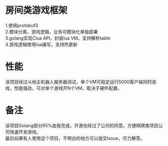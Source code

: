 # 房间类游戏框架
1.使用protobuf3 <br>
2.模块分离，游戏逻辑，业务可模块化单独部署<br>
3.golang实现Clua API，封装lua VM。支持解析table<br>
4.游戏逻辑使用lua编写，支持热更新<br>

# 性能
该项目经过斗地主机器人服务器测试，单个VM可稳定运行5000客户端同时游戏，性能强劲，可对单个游戏开N个VM，取决于硬件配置。<br>

# 备注
该项目Golang部分95%由我完成，开源也经过了公司的同意。方便棋牌类项目公司快速开发游戏。<br>
最后如果有人使用这个项目，不明白的地方可以提交Issue，尽力解答。

